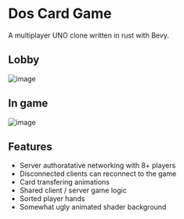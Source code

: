 # Dos Card Game

A multiplayer UNO clone written in rust with Bevy.

## Lobby

![image](https://user-images.githubusercontent.com/43870861/189592385-0c52ebd9-75d8-480f-ac7e-71f25b1572ba.png)

## In game

![image](https://user-images.githubusercontent.com/43870861/189592449-3368453b-7eb2-4959-81c3-f205c4c53eef.png)

## Features

* Server authoratative networking with 8+ players
* Disconnected clients can reconnect to the game
* Card transfering animations
* Shared client / server game logic
* Sorted player hands
* Somewhat ugly animated shader background
